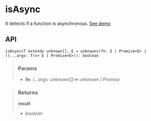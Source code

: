 # isAsync
It detects if a function is asynchronous. [See demo](https://react-tools.ndria.dev/#/utils/isAsync)

## API

```tsx
isAsync<T extends unknown[], E = unknown>(fn: E | Promise<E> | ((...args: T)=> E | Promise<E>)): boolean
```


> ### Params
>
> - __fn__: _(...args: unknown[])=> unknown | Promise<unknown>_
>



> ### Returns
>
> __result__
> - _boolean_  
>